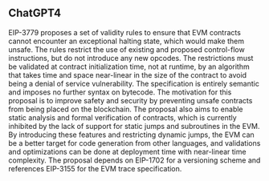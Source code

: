 ## ChatGPT4

EIP-3779 proposes a set of validity rules to ensure that EVM contracts cannot encounter an exceptional halting state, which would make them unsafe. The rules restrict the use of existing and proposed control-flow instructions, but do not introduce any new opcodes. The restrictions must be validated at contract initialization time, not at runtime, by an algorithm that takes time and space near-linear in the size of the contract to avoid being a denial of service vulnerability. The specification is entirely semantic and imposes no further syntax on bytecode. The motivation for this proposal is to improve safety and security by preventing unsafe contracts from being placed on the blockchain. The proposal also aims to enable static analysis and formal verification of contracts, which is currently inhibited by the lack of support for static jumps and subroutines in the EVM. By introducing these features and restricting dynamic jumps, the EVM can be a better target for code generation from other languages, and validations and optimizations can be done at deployment time with near-linear time complexity. The proposal depends on EIP-1702 for a versioning scheme and references EIP-3155 for the EVM trace specification.
